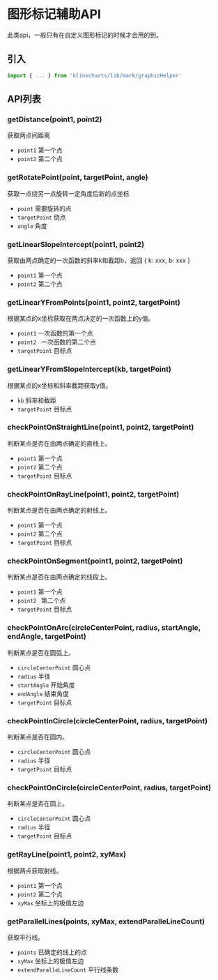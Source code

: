 # 图形标记辅助API

此类api，一般只有在自定义图形标记的时候才会用的到。


## 引入
```javascript
import { ... } from 'klinecharts/lib/mark/graphicHelper'
```


## API列表
### getDistance(point1, point2)
获取两点间距离

- `point1` 第一个点
- `point2` 第二个点



### getRotatePoint(point, targetPoint, angle)
获取一点绕另一点旋转一定角度后新的点坐标

- `point` 需要旋转的点
- `targetPoint` 绕点
- `angle` 角度



### getLinearSlopeIntercept(point1, point2)
获取由两点确定的一次函数的斜率k和截距b，返回 { k: xxx, b: xxx }

- `point1` 第一个点
- `point2` 第二个点



### getLinearYFromPoints(point1, point2, targetPoint)
根据某点的x坐标获取在两点决定的一次函数上的y值。

- `point1` 一次函数的第一个点
- `point2 ` 一次函数的第二个点
- `targetPoint` 目标点



### getLinearYFromSlopeIntercept(kb, targetPoint)
根据某点的x坐标和斜率截距获取y值。

- `kb` 斜率和截距
- `targetPoint` 目标点



### checkPointOnStraightLine(point1, point2, targetPoint)
判断某点是否在由两点确定的直线上。

- `point1` 第一个点
- `point2` 第二个点
- `targetPoint` 目标点



### checkPointOnRayLine(point1, point2, targetPoint)
判断某点是否在由两点确定的射线上。

- `point1` 第一个点
- `point2` 第二个点
- `targetPoint` 目标点



### checkPointOnSegment(point1, point2, targetPoint)
判断某点是否在由两点确定的线段上。

- `point1` 第一个点
- `point2 ` 第二个点
- `targetPoint` 目标点



### checkPointOnArc(circleCenterPoint, radius, startAngle, endAngle, targetPoint)
判断某点是否在圆弧上。

- `circleCenterPoint` 圆心点
- `radius` 半径
- `startAngle` 开始角度
- `endAngle` 结束角度
- `targetPoint` 目标点



### checkPointInCircle(circleCenterPoint, radius, targetPoint)
判断某点是否在圆内。

- `circleCenterPoint` 圆心点
- `radius` 半径
- `targetPoint` 目标点



### checkPointOnCircle(circleCenterPoint, radius, targetPoint)
判断某点是否在圆上。

- `circleCenterPoint` 圆心点
- `radius` 半径
- `targetPoint` 目标点



### getRayLine(point1, point2, xyMax)
根据两点获取射线。

- `point1` 第一个点
- `point2` 第二个点
- `xyMax` 坐标上的极值左边



### getParallelLines(points, xyMax, extendParalleLineCount)
获取平行线。

- `points` 已确定的线上的点
- `xyMax` 坐标上的极值左边
- `extendParalleLineCount` 平行线条数
